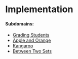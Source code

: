 # Implementation

#### Subdomains:
- [Grading Students](./grading)
- [Apple and Orange](./apple-and-orange)
- [Kangaroo](./kangaroo)
- [Between Two Sets](./between-two-sets)
